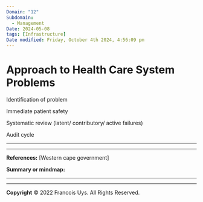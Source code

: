 ```yaml
---
Domain: "12"
Subdomain:
  - Management
Date: 2024-05-08
tags: [Infrastructure]
Date modified: Friday, October 4th 2024, 4:56:09 pm
---
```


# Approach to Health Care System Problems

Identification of problem

Immediate patient safety

Systematic review (latent/ contributory/ active failures)

Audit cycle

---

---
**References:** [Western cape government]

**Summary or mindmap:**

------------------------------------------------------------------------------------------------------------------------------------------------------------------------------------------------------------------------------


---

**Copyright**
© 2022 Francois Uys. All Rights Reserved.
